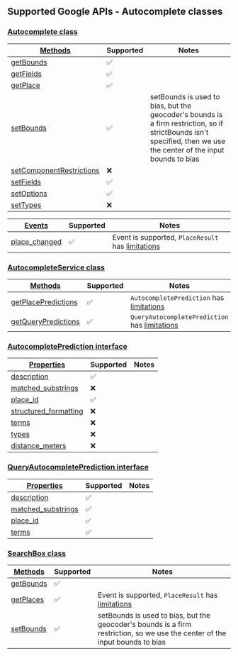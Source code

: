 ## Supported Google APIs - Autocomplete classes

### [Autocomplete class](https://developers-dot-devsite-v2-prod.appspot.com/maps/documentation/javascript/reference/places-widget#Autocomplete)

| [Methods](https://developers-dot-devsite-v2-prod.appspot.com/maps/documentation/javascript/reference/places-widget#Autocomplete-Methods)                                   | Supported          | Notes                                                                                                                                                              |
| -------------------------------------------------------------------------------------------------------------------------------------------------------------------------- | ------------------ | ------------------------------------------------------------------------------------------------------------------------------------------------------------------ |
| [getBounds](https://developers-dot-devsite-v2-prod.appspot.com/maps/documentation/javascript/reference/places-widget#Autocomplete.getBounds)                               | :white_check_mark: |                                                                                                                                                                    |
| [getFields](https://developers-dot-devsite-v2-prod.appspot.com/maps/documentation/javascript/reference/places-widget#Autocomplete.getFields)                               | :white_check_mark: |                                                                                                                                                                    |
| [getPlace](https://developers-dot-devsite-v2-prod.appspot.com/maps/documentation/javascript/reference/places-widget#Autocomplete.getPlace)                                 | :white_check_mark: |                                                                                                                                                                    |
| [setBounds](https://developers-dot-devsite-v2-prod.appspot.com/maps/documentation/javascript/reference/places-widget#Autocomplete.setBounds)                               | :white_check_mark: | setBounds is used to bias, but the geocoder's bounds is a firm restriction, so if strictBounds isn't specified, then we use the center of the input bounds to bias |
| [setComponentRestrictions](https://developers-dot-devsite-v2-prod.appspot.com/maps/documentation/javascript/reference/places-widget#Autocomplete.setComponentRestrictions) | :x:                |                                                                                                                                                                    |
| [setFields](https://developers-dot-devsite-v2-prod.appspot.com/maps/documentation/javascript/reference/places-widget#Autocomplete.setFields)                               | :white_check_mark: |                                                                                                                                                                    |
| [setOptions](https://developers-dot-devsite-v2-prod.appspot.com/maps/documentation/javascript/reference/places-widget#Autocomplete.setOptions)                             | :white_check_mark: |                                                                                                                                                                    |
| [setTypes](https://developers-dot-devsite-v2-prod.appspot.com/maps/documentation/javascript/reference/places-widget#Autocomplete.setTypes)                                 | :x:                |                                                                                                                                                                    |

| [Events](https://developers-dot-devsite-v2-prod.appspot.com/maps/documentation/javascript/reference/places-widget#Autocomplete-Events)               | Supported          | Notes                                                               |
| ---------------------------------------------------------------------------------------------------------------------------------------------------- | ------------------ | ------------------------------------------------------------------- |
| [place_changed](https://developers-dot-devsite-v2-prod.appspot.com/maps/documentation/javascript/reference/places-widget#Autocomplete.place_changed) | :white_check_mark: | Event is supported, `PlaceResult` has [limitations](placeResult.md) |

### [AutocompleteService class](https://developers-dot-devsite-v2-prod.appspot.com/maps/documentation/javascript/reference/places-autocomplete-service#AutocompleteService)

| [Methods](https://developers-dot-devsite-v2-prod.appspot.com/maps/documentation/javascript/reference/places-autocomplete-service#AutocompleteService-Methods)                         | Supported          | Notes                                                                                   |
| ------------------------------------------------------------------------------------------------------------------------------------------------------------------------------------- | ------------------ | --------------------------------------------------------------------------------------- |
| [getPlacePredictions](https://developers-dot-devsite-v2-prod.appspot.com/maps/documentation/javascript/reference/places-autocomplete-service#AutocompleteService.getPlacePredictions) | :white_check_mark: | `AutocompletePrediction` has [limitations](#autocompleteprediction-interface)           |
| [getQueryPredictions](https://developers-dot-devsite-v2-prod.appspot.com/maps/documentation/javascript/reference/places-autocomplete-service#AutocompleteService.getQueryPredictions) | :white_check_mark: | `QueryAutocompletePrediction` has [limitations](#queryautocompleteprediction-interface) |

### [AutocompletePrediction interface](https://developers-dot-devsite-v2-prod.appspot.com/maps/documentation/javascript/reference/places-autocomplete-service#AutocompletePrediction)

| [Properties](https://developers-dot-devsite-v2-prod.appspot.com/maps/documentation/javascript/reference/places-autocomplete-service#AutocompletePrediction-Properties)                       | Supported          | Notes |
| -------------------------------------------------------------------------------------------------------------------------------------------------------------------------------------------- | ------------------ | ----- |
| [description](https://developers-dot-devsite-v2-prod.appspot.com/maps/documentation/javascript/reference/places-autocomplete-service#AutocompletePrediction.description)                     | :white_check_mark: |       |
| [matched_substrings](https://developers-dot-devsite-v2-prod.appspot.com/maps/documentation/javascript/reference/places-autocomplete-service#AutocompletePrediction.matched_substrings)       | :x:                |       |
| [place_id](https://developers-dot-devsite-v2-prod.appspot.com/maps/documentation/javascript/reference/places-autocomplete-service#AutocompletePrediction.place_id)                           | :white_check_mark: |       |
| [structured_formatting](https://developers-dot-devsite-v2-prod.appspot.com/maps/documentation/javascript/reference/places-autocomplete-service#AutocompletePrediction.structured_formatting) | :x:                |       |
| [terms](https://developers-dot-devsite-v2-prod.appspot.com/maps/documentation/javascript/reference/places-autocomplete-service#AutocompletePrediction.terms)                                 | :x:                |       |
| [types](https://developers-dot-devsite-v2-prod.appspot.com/maps/documentation/javascript/reference/places-autocomplete-service#AutocompletePrediction.types)                                 | :x:                |       |
| [distance_meters](https://developers-dot-devsite-v2-prod.appspot.com/maps/documentation/javascript/reference/places-autocomplete-service#AutocompletePrediction.distance_meters)             | :x:                |       |

### [QueryAutocompletePrediction interface](https://developers.google.com/maps/documentation/javascript/reference/places-autocomplete-service#QueryAutocompletePrediction)

| [Properties](https://developers.google.com/maps/documentation/javascript/reference/places-autocomplete-service#QueryAutocompletePrediction-Properties)                 | Supported          | Notes |
| ---------------------------------------------------------------------------------------------------------------------------------------------------------------------- | ------------------ | ----- |
| [description](https://developers.google.com/maps/documentation/javascript/reference/places-autocomplete-service#QueryAutocompletePrediction.description)               | :white_check_mark: |       |
| [matched_substrings](https://developers.google.com/maps/documentation/javascript/reference/places-autocomplete-service#QueryAutocompletePrediction.matched_substrings) | :white_check_mark: |       |
| [place_id](https://developers.google.com/maps/documentation/javascript/reference/places-autocomplete-service#QueryAutocompletePrediction.place_id)                     | :white_check_mark: |       |
| [terms](https://developers.google.com/maps/documentation/javascript/reference/places-autocomplete-service#QueryAutocompletePrediction.terms)                           | :white_check_mark: |       |

### [SearchBox class](https://developers-dot-devsite-v2-prod.appspot.com/maps/documentation/javascript/reference/places-widget#SearchBox)

| [Methods](https://developers-dot-devsite-v2-prod.appspot.com/maps/documentation/javascript/reference/places-widget#SearchBox-Methods)     | Supported          | Notes                                                                                                                        |
| ----------------------------------------------------------------------------------------------------------------------------------------- | ------------------ | ---------------------------------------------------------------------------------------------------------------------------- |
| [getBounds](https://developers-dot-devsite-v2-prod.appspot.com/maps/documentation/javascript/reference/places-widget#SearchBox.getBounds) | :white_check_mark: |                                                                                                                              |
| [getPlaces](https://developers-dot-devsite-v2-prod.appspot.com/maps/documentation/javascript/reference/places-widget#SearchBox.getPlaces) | :white_check_mark: | Event is supported, `PlaceResult` has [limitations](placeResult.md)                                                          |
| [setBounds](https://developers-dot-devsite-v2-prod.appspot.com/maps/documentation/javascript/reference/places-widget#SearchBox.setBounds) | :white_check_mark: | setBounds is used to bias, but the geocoder's bounds is a firm restriction, so we use the center of the input bounds to bias |
